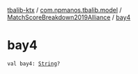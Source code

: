[tbalib-ktx](../../index.md) / [com.npmanos.tbalib.model](../index.md) / [MatchScoreBreakdown2019Alliance](index.md) / [bay4](./bay4.md)

# bay4

`val bay4: `[`String`](https://kotlinlang.org/api/latest/jvm/stdlib/kotlin/-string/index.html)`?`